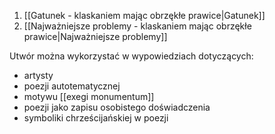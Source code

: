 1. [[Gatunek - klaskaniem mając obrzękłe prawice|Gatunek]]
2. [[Najważniejsze problemy - klaskaniem mając obrzękłe prawice|Najważniejsze problemy]]

Utwór można wykorzystać w wypowiedziach dotyczących:
- artysty
- poezji autotematycznej
- motywu [[exegi monumentum]]
- poezji jako zapisu osobistego doświadczenia
- symboliki chrześcijańskiej w poezji